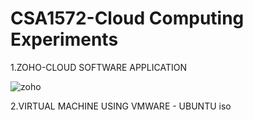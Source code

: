 # CSA1572-Cloud Computing Experiments

1.ZOHO-CLOUD SOFTWARE APPLICATION

![zoho](https://user-images.githubusercontent.com/114140750/218517285-63d81e87-fa41-48b4-9f3e-ea75fb1efd40.jpg)

2.VIRTUAL MACHINE USING VMWARE - UBUNTU iso

